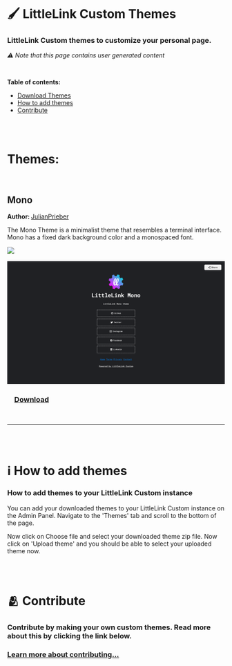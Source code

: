 <h1>🖌️ LittleLink Custom Themes</h1>
<h3>LittleLink Custom themes to customize your personal page.</h3>

<em>⚠️ Note that this page contains user generated content</em>

<br>

<strong>Table of contents:</strong>
<ul>
  <li><a href="#themes">Download Themes</a></li>
  <li><a href="#add-themes">How to add themes</a></li>
  <li><a href="#contribute">Contribute</a></li>
</ul> 


<a name="themes"></a>
<br><br>

<h1>Themes:</h1>

<!--Begin Mono-->
<br><h2>Mono</h2>
<!--Author-->
<strong>Author: </strong><a href="https://github.com/JulianPrieber">JulianPrieber</a>
<!--Short description-->
<p>The Mono Theme is a minimalist theme that resembles a terminal interface. Mono has a fixed dark background color and a monospaced font.</p>
<!--If theme supports both dark and light mode uncomment both below-->
<p>
<img src="https://img.shields.io/static/v1?label=supports:&message=Dark Mode&color=000000"></img>
<!--<img src="https://img.shields.io/static/v1?label=supports:&message=Light Mode&color=FFFFFF"></img>-->
</p>
<!--Preview image from your fork-->
<img src="https://raw.githubusercontent.com/JulianPrieber/mono/main/preview.png?token=GHSAT0AAAAAABUPCAZ7YGHA7RVG5LKLOIWOYUE5XFQ" style="width:600px; max-width:100%; height:auto;">
<!--Download latest version-->
<h3>&emsp;<a href="https://github.com/JulianPrieber/mono/archive/refs/tags/v1.0.zip">Download</a></h3>
<br><hr>
<!--End Mono-->


<a name="add-themes"></a>
<br><br><h1>ℹ️ How to add themes</h1>
<h3>How to add themes to your LittleLink Custom instance</h3>

<p>You can add your downloaded themes to your LittleLink Custom instance on the Admin Panel. Navigate to the 'Themes' tab and scroll to the bottom of the page.</p>

<p>Now click on Choose file and select your downloaded theme zip file. Now click on 'Upload theme' and you should be able to select your uploaded theme now. </p>


<a name="contribute"></a>
<br><br><h1>🫂 Contribute</h1>
<h3>Contribute by making your own custom themes. Read more about this by clicking the link below.</h3>

<h3><a href="https://github.com/JulianPrieber/llc-themes/tree/main/contributing">Learn more about contributing...</a></h3>
